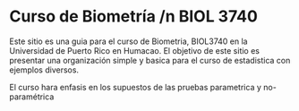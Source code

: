 # Curso de Biometría /n BIOL 3740
Este sitio es una guia para el curso de Biometria, BIOL3740 en la Universidad de Puerto Rico en Humacao.  El objetivo de este sitio es presentar una organización simple y basica para el curso de estadistica con ejemplos diversos. 

El curso hara enfasis en los supuestos de las pruebas parametrica y no-paramétrica

